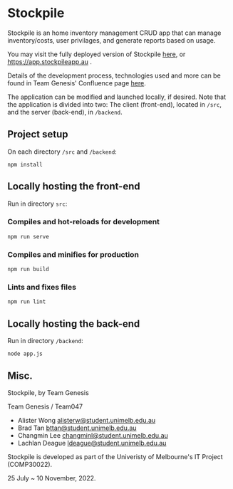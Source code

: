 # Stockpile

Stockpile is an home inventory management CRUD app that can manage inventory/costs, user privilages, and generate reports based on usage.

You may visit the fully deployed version of Stockpile [here](https://app.stockpileapp.au/), or https://app.stockpileapp.au .

Details of the development process, technologies used and more can be found in Team Genesis' Confluence page [here](https://bttan.atlassian.net/wiki/spaces/GENESIS/pages/9371649/README+Current+designs+diagrams).

The application can be modified and launched locally, if desired. 
Note that the application is divided into two: 
  The client (front-end), located in ```/src```, 
  and the server (back-end), in ```/backend```.

## Project setup

On each directory ```/src``` and ```/backend```:

```
npm install
```

## Locally hosting the front-end
Run in directory ```src```:

### Compiles and hot-reloads for development

```
npm run serve
```

### Compiles and minifies for production
```
npm run build
```

### Lints and fixes files
```
npm run lint
```

## Locally hosting the back-end
Run in directory ```/backend```:
```
node app.js
```


## Misc.

Stockpile, by Team Genesis

Team Genesis / Team047
- Alister Wong <alisterw@student.unimelb.edu.au>
- Brad Tan <bttan@student.unimelb.edu.au>
- Changmin Lee <changminl@student.unimelb.edu.au>
- Lachlan Deague <ldeague@student.unimelb.edu.au>

Stockpile is developed as part of the Univeristy of Melbourne's IT Project (COMP30022).

25 July ~ 10 November, 2022.

